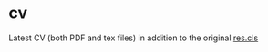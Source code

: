 # cv
Latest CV (both PDF and tex files) in addition to the original [res.cls](http://mirror.utexas.edu/ctan/macros/latex/contrib/resume/res.cls) 
